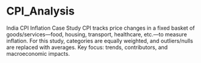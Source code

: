# CPI_Analysis
India CPI Inflation Case Study CPI tracks price changes in a fixed basket of goods/services—food, housing, transport, healthcare, etc.—to measure inflation. For this study, categories are equally weighted, and outliers/nulls are replaced with averages. Key focus: trends, contributors, and macroeconomic impacts.
